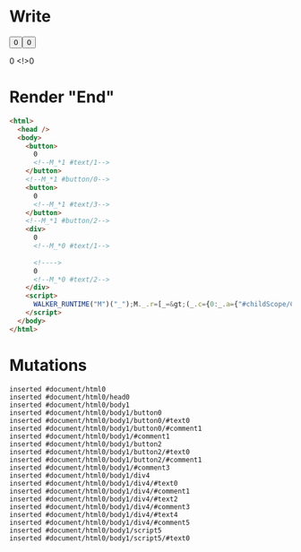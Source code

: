 # Write
  <button>0<!--M_*1 #text/1--></button><!--M_*1 #button/0--><button>0<!--M_*1 #text/3--></button><!--M_*1 #button/2--><div>0<!--M_*0 #text/1--> <!>0<!--M_*0 #text/2--></div><script>WALKER_RUNTIME("M")("_");M._.r=[_=>(_.c={0:_.a={"#childScope/0":_.b={input_count1:0,input_count2:0,count1:0,count2:0}},1:_.b},_.b.input_count1Change=_.b["count1@"]=_._["__tests__/template.marko_0/count1Change"](_.a),_.b.input_count2Change=_.b["count2@"]=_._["__tests__/template.marko_0/count2Change"](_.a),_.c),1,"__tests__/tags/2counters.marko_0_count2",1,"__tests__/tags/2counters.marko_0_count1",0];M._.w()</script>


# Render "End"
```html
<html>
  <head />
  <body>
    <button>
      0
      <!--M_*1 #text/1-->
    </button>
    <!--M_*1 #button/0-->
    <button>
      0
      <!--M_*1 #text/3-->
    </button>
    <!--M_*1 #button/2-->
    <div>
      0
      <!--M_*0 #text/1-->
       
      <!---->
      0
      <!--M_*0 #text/2-->
    </div>
    <script>
      WALKER_RUNTIME("M")("_");M._.r=[_=&gt;(_.c={0:_.a={"#childScope/0":_.b={input_count1:0,input_count2:0,count1:0,count2:0}},1:_.b},_.b.input_count1Change=_.b["count1@"]=_._["__tests__/template.marko_0/count1Change"](_.a),_.b.input_count2Change=_.b["count2@"]=_._["__tests__/template.marko_0/count2Change"](_.a),_.c),1,"__tests__/tags/2counters.marko_0_count2",1,"__tests__/tags/2counters.marko_0_count1",0];M._.w()
    </script>
  </body>
</html>
```

# Mutations
```
inserted #document/html0
inserted #document/html0/head0
inserted #document/html0/body1
inserted #document/html0/body1/button0
inserted #document/html0/body1/button0/#text0
inserted #document/html0/body1/button0/#comment1
inserted #document/html0/body1/#comment1
inserted #document/html0/body1/button2
inserted #document/html0/body1/button2/#text0
inserted #document/html0/body1/button2/#comment1
inserted #document/html0/body1/#comment3
inserted #document/html0/body1/div4
inserted #document/html0/body1/div4/#text0
inserted #document/html0/body1/div4/#comment1
inserted #document/html0/body1/div4/#text2
inserted #document/html0/body1/div4/#comment3
inserted #document/html0/body1/div4/#text4
inserted #document/html0/body1/div4/#comment5
inserted #document/html0/body1/script5
inserted #document/html0/body1/script5/#text0
```